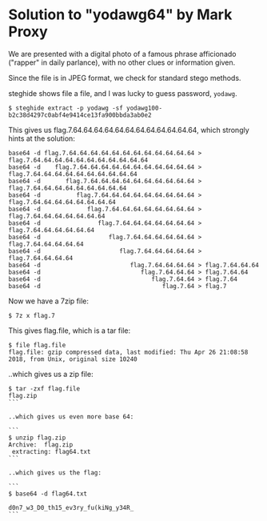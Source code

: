 Solution to "yodawg64" by Mark Proxy
====================================

We are presented with a digital photo of a famous phrase afficionado
("rapper" in daily parlance), with no other clues or information
given.

Since the file is in JPEG format, we check for standard stego methods.

steghide shows file a file, and I was lucky to guess password,
`yodawg`.

```
$ steghide extract -p yodawg -sf yodawg100-b2c38d4297c0abf4e9414ce13fa900bbda3ab0e2
```

This gives us flag.7.64.64.64.64.64.64.64.64.64.64.64.64, which
strongly hints at the solution:

```
base64 -d flag.7.64.64.64.64.64.64.64.64.64.64.64.64 > flag.7.64.64.64.64.64.64.64.64.64.64.64
base64 -d    flag.7.64.64.64.64.64.64.64.64.64.64.64 > flag.7.64.64.64.64.64.64.64.64.64.64
base64 -d       flag.7.64.64.64.64.64.64.64.64.64.64 > flag.7.64.64.64.64.64.64.64.64.64
base64 -d          flag.7.64.64.64.64.64.64.64.64.64 > flag.7.64.64.64.64.64.64.64.64
base64 -d             flag.7.64.64.64.64.64.64.64.64 > flag.7.64.64.64.64.64.64.64
base64 -d                flag.7.64.64.64.64.64.64.64 > flag.7.64.64.64.64.64.64
base64 -d                   flag.7.64.64.64.64.64.64 > flag.7.64.64.64.64.64
base64 -d                      flag.7.64.64.64.64.64 > flag.7.64.64.64.64
base64 -d                         flag.7.64.64.64.64 > flag.7.64.64.64
base64 -d                            flag.7.64.64.64 > flag.7.64.64
base64 -d                               flag.7.64.64 > flag.7.64
base64 -d                                  flag.7.64 > flag.7
```

Now we have a 7zip file:

```
$ 7z x flag.7
```

This gives flag.file, which is a tar file:

```
$ file flag.file
flag.file: gzip compressed data, last modified: Thu Apr 26 21:08:58 2018, from Unix, original size 10240
```

..which gives us a zip file:

````
$ tar -zxf flag.file
flag.zip
```

..which gives us even more base 64:

```
$ unzip flag.zip
Archive:  flag.zip
 extracting: flag64.txt
```

..which gives us the flag:

```
$ base64 -d flag64.txt

d0n7_w3_D0_th15_ev3ry_fu(kiNg_y34R_
```
